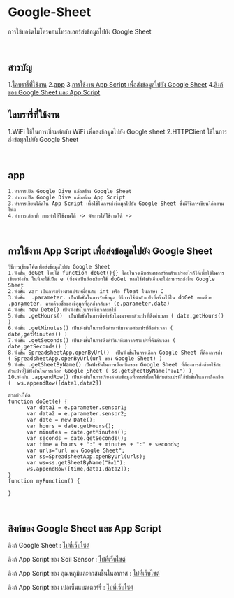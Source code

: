 # Google-Sheet
  การใช้บอร์ดไมโครคอนโทรลเลอร์ส่งข้อมูลไปยัง Google Sheet

<br/>
  
## <a name="content"></a> สารบัญ
  1.[ไลบรารี่ที่ใช้งาน](#library)
  2.[app](#Sp)
  3.[การใช้งาน App Script เพื่อส่งข้อมูลไปยัง Google Sheet](#google)
  4.[ลิงก์ของ Google Sheet และ App Script](#Link)
<br/>

## <a name="library"></a> ไลบรารี่ที่ใช้งาน
  1.WiFi ใช้ในการเชื่อมต่อกับ WiFi เพื่อส่งข้อมูลไปยัง Google sheet
  2.HTTPClient ใช้ในการส่งข้อมูลไปยัง Google Sheet

<br/>

## <a name="Sp"></a> app
    1.ทำการเปิด Google Dive แล้วสร้าง Google Sheet
    2.ทำการเปิด Google Dive แล้วสร้าง App Script
    3.ทำการเขียนโค้ดใน App Script เพื่อใช้ในการส่งข้อมูลไปยัง Google Sheet ซึ่งมีวิธีการเขียนโค้ดตามไฟล์ 
    4.ทำการเล์อกที่ การทำให้ใช้งานได้ -> จัดการให้ใช้งานได้ ->

<br/>

## <a name="google"></a> การใช้งาน App Script เพื่อส่งข้อมูลไปยัง Google Sheet
    วิธีการเขียนโค้ดเพื่อส่งข้อมูลไปยัง Google Sheet
    1.ฟังชั้น doGet โดยใช้ function doGet(){} โดยในวงเล็บสามารถสร้างตัวแปรอะไรก็ได้เพื่อใช้ในการเขียนฟังชั้น ในนี้จะใช้เป็น e (ซึ่งจำเป็นต้องเรียกใช้ doGet หากใช้ฟังชั่นอื่นจะไม่สามารถส่งขึ้น Google Sheet
    2.ฟังชั่น var เป็นการสร้างตัวแปรเหมื่อนกับ int หรือ float ในภาษา C
    3.ฟังชั่น  .parameter. เป็นฟังชั่นในการรับข้อมูล วิธีการใช้นำตัวแปรที่สร้างไว้ใน doGet ตามด้วย .parameter. ตามด้วยชื่อของข้อมูลที่ถูกส่งกลับมา (e.parameter.data)
    4.ฟังชั่น new Dete() เป็นฟังชั่นในการดึงเวลามาใช้
    5.ฟังชั่น .getHours()  เป็นฟังชั่นในการดึงค่าชั่วโมงมาจากตัวแปรที่ดึงค่าเวลา ( date.getHours() )
    6.ฟังชั้น .getMinutes() เป็นฟังชั่นในการดึงค่านาทีมาจากตัวแปรที่ดึงค่าเวลา ( date.getMinutes() )
    7.ฟังชั้น .getSeconds() เป็นฟังชั่นในการดึงค่าวินาทีมาจากตัวแปรที่ดึงค่าเวลา ( date.getSeconds() )
    8.ฟังชั้น SpreadsheetApp.openByUrl()  เป็นฟังชั่นในการเลือก Google Sheet ที่ต้องการส่ง ( SpreadsheetApp.openByUrl(url ของ Google Sheet) )
    9.ฟังชั้น .getSheetByName() เป็นฟังชั่นในการเลือกชีตของ Google Sheet ที่ต้องการส่งด้วยใช้กับตัวแปรที่ใช้ฟังชั่นในการเลือก Google Sheet ( ss.getSheetByName("ชีต1") )
    10.ฟังชั้น .appendRow() เป็นฟังชั่นในการเรียงลำดับข้อมูลที่การส่งโดยใช้กับตัวแปรที่ใช้ฟังชั่นในการเลือกชีต (  ws.appendRow([data1,data2])
    
    ตัวอย่างโค้ด
    function doGet(e) {
          var data1 = e.parameter.sensor1;
          var data2 = e.parameter.sensor2;
          var date = new Date();
          var hours = date.getHours();
          var minutes = date.getMinutes();
          var seconds = date.getSeconds(); 
          var time = hours + ":" + minutes + ":" + seconds;
          var urls="url ของ Google Sheet";
          var ss=SpreadsheetApp.openByUrl(urls);
          var ws=ss.getSheetByName("ชีต1");
          ws.appendRow([time,data1,data2]);
    }
    function myFunction() {
      
    }


<br/>
   
## <a name="Link"></a> ลิงก์ของ Google Sheet และ App Script
ลิงก์ Google Sheet : [ไปที่เว็บไซต์](https://docs.google.com/spreadsheets/d/1WmaNBVfGaR6_M2FEWlNePuxF7KyquoJBrCNNLKxdUzM/edit?gid=0#gid=0)

ลิงก์ App Script ของ Soil Sensor : [ไปที่เว็บไซต์](https://script.google.com/d/1Mdd5yoEIhzhPuhuZc5btQAsZM5MPQrRmxWRQVlMX3e0VDdiDSvA5cKQQ/edit?usp=drive_link)

ลิงก์ App Script ของ อุณหภูมิและควสมชื้นในอากาศ : [ไปที่เว็บไซต์](https://script.google.com/d/1Zrlc-ooEr6B-3yoyaWD6enGBAqd9MEnwu9rqNukZTTX2xZq-4uJAKik3/edit?usp=drive_link)

ลิงก์ App Script ของ เปอเซ็นแบตเตอร์รี่ : [ไปที่เว็บไซต์](https://script.google.com/d/1LMfAsO0ANZI3b9LDrvzPKpmksBPqMbsgNu1F_Pq4gQ-BhTwBVdiDTrZ1/edit?usp=drive_link)

<br/>

